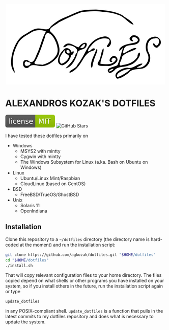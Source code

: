<p align="center">
    <img src="img/logo.png">
</p>

# ALEXANDROS KOZAK'S DOTFILES

[![MIT License](img/mit_license.svg)](https://opensource.org/licenses/MIT)
![GitHub Stars](https://img.shields.io/github/stars/agkozak/dotfiles.svg)

I have tested these dotfiles primarily on

* Windows
    - MSYS2 with mintty
    - Cygwin with mintty
    - The Windows Subsystem for Linux (a.ka. Bash on Ubuntu on Windows)
* Linux
    - Ubuntu/Linux Mint/Raspbian
    - CloudLinux (based on CentOS)
* BSD
    - FreeBSD/TrueOS/GhostBSD
* Unix
    - Solaris 11
    - OpenIndiana

## Installation

Clone this repository to a `~/dotfiles` directory (the directory name is hard-coded at the moment) and run the installation script:

```sh
git clone https://github.com/agkozak/dotfiles.git "$HOME/dotfiles"
cd "$HOME/dotfiles"
./install.sh
```

That will copy relevant configuration files to your home directory. The files copied depend on what shells or other programs you have installed on your system, so if you install others in the future, run the installation script again or type

    update_dotfiles

in any POSIX-compliant shell. `update_dotfiles` is a function that pulls in the latest commits to my dotfiles repository and does what is necessary to update the system.
